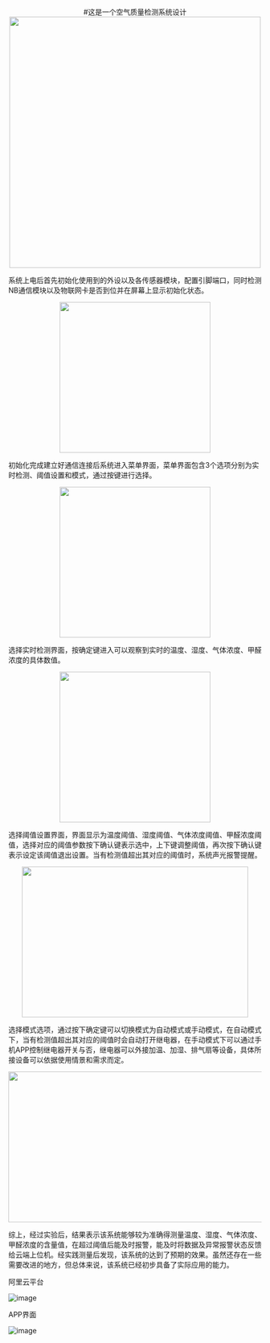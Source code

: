  <div align=center>#这是一个空气质量检测系统设计</div>

 <div align=center><img width="500" height="500" src="https://github.com/Q3Ci7/-/assets/89730447/c8ff24fe-8a1d-4b26-b83c-440076ad7f68"/></div>

  系统上电后首先初始化使用到的外设以及各传感器模块，配置引脚端口，同时检测NB通信模块以及物联网卡是否到位并在屏幕上显示初始化状态。

 <div align=center><img width="300" height="300" src="https://github.com/Q3Ci7/-/assets/89730447/02e06956-162c-44f6-9278-d0f60a5876f8"/></div>
 
  初始化完成建立好通信连接后系统进入菜单界面，菜单界面包含3个选项分别为实时检测、阈值设置和模式，通过按键进行选择。

<div align=center><img width="300" height="300" src="https://github.com/Q3Ci7/-/assets/89730447/ce1701c5-8c12-401e-a20b-2bcb2678b25a"/></div>

  选择实时检测界面，按确定键进入可以观察到实时的温度、湿度、气体浓度、甲醛浓度的具体数值。

<div align=center><img width="300" height="300" src="https://github.com/Q3Ci7/-/assets/89730447/fc0d42dc-a9f5-49d2-aecc-280dc9cbcda8"/></div>

  选择阈值设置界面，界面显示为温度阈值、湿度阈值、气体浓度阈值、甲醛浓度阈值，选择对应的阈值参数按下确认键表示选中，上下键调整阈值，再次按下确认键表示设定该阈值退出设置。当有检测值超出其对应的阈值时，系统声光报警提醒。

<div align=center><img width="450" height="300" src="https://github.com/Q3Ci7/-/assets/89730447/5ceda6e3-62b3-4454-8848-0d144512be69"/></div>
 
  选择模式选项，通过按下确定键可以切换模式为自动模式或手动模式，在自动模式下，当有检测值超出其对应的阈值时会自动打开继电器，在手动模式下可以通过手机APP控制继电器开关与否，继电器可以外接加温、加湿、排气扇等设备，具体所接设备可以依据使用情景和需求而定。

 <div align=center><img width="900" height="300" src="https://github.com/Q3Ci7/-/assets/89730447/3f0f4efe-89e4-461f-aebf-fecdca905a65"/></div>

  综上，经过实验后，结果表示该系统能够较为准确得测量温度、湿度、气体浓度、甲醛浓度的含量值，在超过阈值后能及时报警，能及时将数据及异常报警状态反馈给云端上位机。经实践测量后发现，该系统的达到了预期的效果。虽然还存在一些需要改进的地方，但总体来说，该系统已经初步具备了实际应用的能力。


阿里云平台

![image](https://github.com/Q3Ci7/-/assets/89730447/7d06ae96-1ca6-4fd8-8ec7-41a921e4c296)

APP界面

![image](https://github.com/Q3Ci7/-/assets/89730447/44bca439-c30f-4d85-be73-966fac5eb326)

